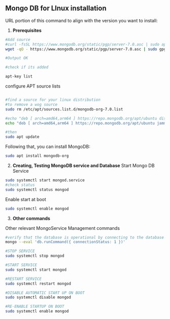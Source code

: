 ## Mongo DB for LInux installation
 URL portion of this command to align with the version you want to install:

1. **Prerequisites**
```bash
#Add source
#curl -fsSL https://www.mongodb.org/static/pgp/server-7.0.asc | sudo apt-key add -
wget -qO - https://www.mongodb.org/static/pgp/server-7.0.asc | sudo gpg --dearmor -o /usr/share/keyrings/mongodb-archive-keyring.gpg

#Output OK

#check if its added 

apt-key list

```
configure APT source lists

```bash

#find a source for your linux distribution
#to remove a wog source 
sudo rm /etc/apt/sources.list.d/mongodb-org-7.0.list

#echo "deb [ arch=amd64,arm64 ] https://repo.mongodb.org/apt/ubuntu dists/jammy/mongodb-org/7.0 multiverse" | sudo tee /etc/apt/sources.list.d/mongodb-org-7.0.list
echo "deb [ arch=amd64,arm64 ] https://repo.mongodb.org/apt/ubuntu jammy/mongodb-org/7.0 multiverse" | sudo tee /etc/apt/sources.list.d/mongodb-org-7.0.list

#then 
sudo apt update

```
Following that, you can install MongoDB:

```bash
sudo apt install mongodb-org

```
2. **Creating, Testing MongoDB service and Database**
Start Mongo DB Service
```bash
sudo systemctl start mongod.service
#check status
sudo systemctl status mongod
```
Enable start at boot 

```bash
sudo systemctl enable mongod

```
3. **Other commands**

Other relevant MongoService Management commands 

```bash
#verify that the database is operational by connecting to the database server and executing a diagnostic command. 
mongo --eval 'db.runCommand({ connectionStatus: 1 })'

#STOP SERVICE
sudo systemctl stop mongod

#START SERVICE
sudo systemctl start mongod

#RESTART SERVICE
sudo systemctl restart mongod

#DISABLE AUTOMATIC START UP ON BOOT
sudo systemctl disable mongod

#RE-ENABLE STARTUP ON BOOT
sudo systemctl enable mongod

```
